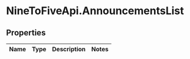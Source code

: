 # NineToFiveApi.AnnouncementsList

## Properties
Name | Type | Description | Notes
------------ | ------------- | ------------- | -------------


